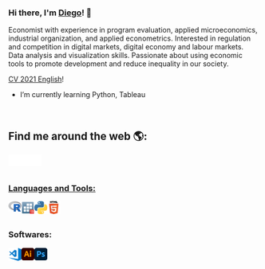 
### Hi there, I'm <a href="https://diego-eco.github.io/" target="_blank">Diego</a>! 👋

Economist with experience in program evaluation, applied microeconomics, industrial organization, and applied econometrics. Interested in regulation and competition in digital markets, digital economy and labour markets. Data analysis and visualization skills. Passionate about using economic tools to promote development and reduce inequality in our society.  

<a href="https://diego-eco.github.io/Diego_Lopez_Tamayo_Resume.pdf" target="_blank">CV 2021 English</a>!

- I’m currently learning Python, Tableau

<br />

## Find me around the web 🌎:
<a href="https://diego-eco.github.io/" target="_blank"><img align="left" alt="diego-eco.io" width="22px" src="https://github.com/Aakarsh-B/trying-repos/blob/master/www.svg" /></a>
<a href="https://www.linkedin.com/in/diegolopezt/" target="_blank"><img align="left" alt="Diego López | LinkedIn" width="22px" src="https://github.com/Aakarsh-B/trying-repos/blob/master/linkedin.svg" />
<a href="https://twitter.com/diego_lopezt" target="_blank"><img align="left" alt="Diego López | Twitter" width="22px" src="https://github.com/Aakarsh-B/trying-repos/blob/master/twitter.svg" />

<br />
<br />

### Languages and Tools:

<a href="https://www.r-project.org/" target="_blank"> <img align="left" alt="R" width="26px" src="https://github.com/diego-eco/diego-eco/blob/main/icons/Rlogo.png?raw=true"/> </a>
<a href="https://www.stata.com/" target="_blank"> <img align="left" alt="Stata" width="26px" src="https://github.com/diego-eco/diego-eco/blob/main/icons/stata.png?raw=true"/> </a>
<a href="https://www.python.org/" target="_blank"> <img align="left" alt="R" width="26px" src="https://github.com/Aakarsh-B/trying-repos/blob/master/python-5.svg?raw=true"/> </a>
<a href="https://www.w3.org/html/" target="_blank"><img align="left" alt="HTML5" width="26px" src="https://raw.githubusercontent.com/github/explore/80688e429a7d4ef2fca1e82350fe8e3517d3494d/topics/html/html.png" /></a>


<br />
<br />

### Softwares:

<img align="left" alt="Visual Studio Code" width="26px" src="https://raw.githubusercontent.com/github/explore/80688e429a7d4ef2fca1e82350fe8e3517d3494d/topics/visual-studio-code/visual-studio-code.png" />
<a href="https://www.adobe.com/in/products/illustrator.html" target="_blank"> <img align="left" alt="Illustrator" width="26px" src="https://github.com/Aakarsh-B/trying-repos/blob/master/illustrator.png?raw=true"/> </a> 
<a href="https://www.photoshop.com/en" target="_blank"> <img align="left" alt="Photoshop" width="26px" src="https://github.com/Aakarsh-B/trying-repos/blob/master/photoshop.png?raw=true"/> </a>


<br />
<br />

<!--
**diego-eco/diego-eco** is a ✨ _special_ ✨ repository because its `README.md` (this file) appears on your GitHub profile.

Here are some ideas to get you started:

- 🔭 I’m currently working on ...
- 🌱 I’m currently learning ...
- 👯 I’m looking to collaborate on ...
- 🤔 I’m looking for help with ...
- 💬 Ask me about ...
- 📫 How to reach me: ...
- 😄 Pronouns: ...
- ⚡ Fun fact: ...
-->
